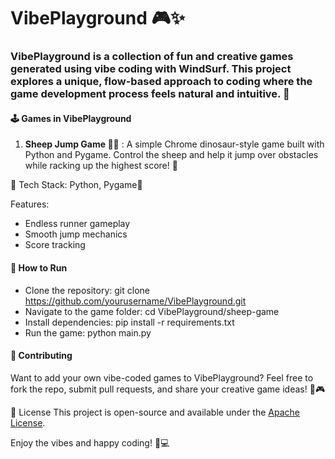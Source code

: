 # VibePlayground 🎮✨

### VibePlayground is a collection of fun and creative games generated using vibe coding with WindSurf. This project explores a unique, flow-based approach to coding where the game development process feels natural and intuitive. 🚀

#### 🕹️ Games in VibePlayground
1. **Sheep Jump Game 🐑💨** : A simple Chrome dinosaur-style game built with Python and Pygame. Control the sheep and help it jump over obstacles while racking up the highest score! 🎯

🔹 Tech Stack: Python, Pygame🔹

Features:
- Endless runner gameplay
- Smooth jump mechanics
- Score tracking



#### 🚀 How to Run

- Clone the repository: git clone https://github.com/yourusername/VibePlayground.git
- Navigate to the game folder: cd VibePlayground/sheep-game
- Install dependencies: pip install -r requirements.txt
- Run the game: python main.py

#### 🌟 Contributing

Want to add your own vibe-coded games to VibePlayground? Feel free to fork the repo, submit pull requests, and share your creative game ideas! 🚀🎮

📜 License
This project is open-source and available under the [Apache License](LICENSE).

Enjoy the vibes and happy coding! 🎵💻
